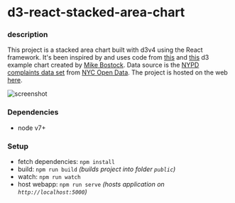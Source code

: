 # d3-react-stacked-area-chart

### description

This project is a stacked area chart built with d3v4 using the React framework. It's been inspired by and uses code from [this](https://bl.ocks.org/mbostock/34f08d5e11952a80609169b7917d4172) and [this](https://bl.ocks.org/mbostock/3885211) d3 example chart created by [Mike Bostock](https://bost.ocks.org/mike/). Data source is the [NYPD complaints data set](https://data.cityofnewyork.us/Public-Safety/NYPD-Complaint-Data-Historic/qgea-i56i) from [NYC Open Data](https://opendata.cityofnewyork.us/). The project is hosted on the web [here](nyc-complaints-area.clemens-anzmann.com).

![screenshot](https://source.unsplash.com/random)

### Dependencies
* node v7+

### Setup

- fetch dependencies: `npm install`
- build: `npm run build` _(builds project into folder `public`)_
- watch: `npm run watch`
- host webapp: `npm run serve` _(hosts application on `http://localhost:5000`)_

